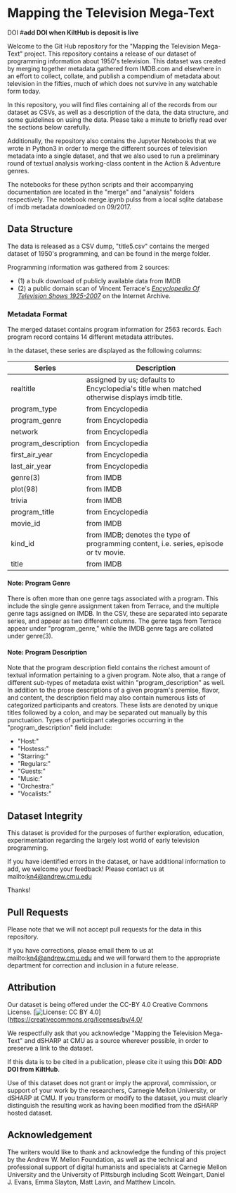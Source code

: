 # Mapping the Television Mega-Text

DOI #**add DOI when KiltHub is deposit is live**

Welcome to the Git Hub repository for the "Mapping the Television Mega-Text" project. This repository contains a release of our dataset of programming information about 1950's television. This dataset was created by merging together metadata gathered from IMDB.com and elsewhere in an effort to collect, collate, and publish a compendium of metadata about television in the fifties, much of which does not survive in any watchable form today.

In this repository, you will find files containing all of the records from our dataset as CSVs, as well as a description of the data, the data structure, and some guidelines on using the data. Please take a minute to briefly read over the sections below carefully.

Additionally, the repository also contains the Jupyter Notebooks that we wrote in Python3 in order to merge the different sources of television metadata into a single dataset, and that we also used to run a preliminary round of textual analysis working-class content in the Action & Adventure genres.

The notebooks for these python scripts and their accompanying documentation are located in the "merge" and "analysis" folders respectively. The notebook merge.ipynb pulss from a local sqlite database of imdb metadata downloaded on 09/2017.

## Data Structure

The data is released as a CSV dump, "title5.csv" contains the merged dataset of 1950's programming, and can be found in the merge folder.

Programming information was gathered from 2 sources:
- (1) a bulk download of publicly available data from IMDB
- (2) a public domain scan of Vincent Terrace's [*Encyclopedia Of Television Shows 1925-2007*](https://archive.org/details/EncyclopediaOfTelevisionShows1925Through2007V.142009P.1855) on the Internet Archive.

### Metadata Format

The merged dataset contains program information for 2563 records. Each program record contains 14 different metadata attributes.

In the dataset, these series are displayed as the following columns:

| **Series** | **Description** |
-------------|-------------|
| realtitle   | assigned by us; defaults to Encyclopedia's title when matched otherwise displays imdb title. |
| program_type | from Encyclopedia |
| program_genre | from Encyclopedia |
| network | from Encyclopedia |
| program_description | from Encyclopedia |
| first_air_year | from Encyclopedia |
| last_air_year | from Encyclopedia |
| genre(3) | from IMDB |
| plot(98) | from IMDB |
| trivia | from IMDB |
| program_title | from Encyclopedia |
| movie_id | from IMDB |
| kind_id | from IMDB; denotes the type of programming content, i.e. series, episode or tv movie. |
| title | from IMDB |

#### Note: Program Genre

There is often more than one genre tags  associated with a program. This include the single genre assignment taken from Terrace, and the multiple genre tags assigned on IMDB. In the CSV, these are separated into separate series, and appear as two different columns. The genre tags from Terrace appear under "program_genre," while the IMDB genre tags are collated under genre(3).

#### Note: Program Description

Note that the program description field contains the richest amount of textual information pertaining to a given program. Note also, that a range of different sub-types of metadata exist within "program_description" as well. In addition to the prose descriptions of a given program's premise, flavor, and content, the description field may also contain numerous lists of categorized participants and creators. These lists are denoted by unique titles followed by a colon, and may be separated out manually by this punctuation. Types of participant categories occurring in the "program_description" field include:

- "Host:"
- "Hostess:"
- "Starring:"
- "Regulars:"
- "Guests:"
- "Music:"
- "Orchestra:"
- "Vocalists:"

## Dataset Integrity

This dataset is provided for the purposes of further exploration, education, experimentation regarding the largely lost world of early television programming.

If you have identified errors in the dataset, or have additional information to add, we welcome your feedback! Please contact us at mailto:kn4@andrew.cmu.edu

Thanks!

## Pull Requests

Please note that we will not accept pull requests for the data in this repository.

If you have corrections, please email them to us at mailto:kn4@andrew.cmu.edu and we will forward them to the appropriate department for correction and inclusion in a future release.

## Attribution

Our dataset is being offered under the CC-BY 4.0 Creative Commons License. [![License: CC BY 4.0](https://img.shields.io/badge/License-CC%20BY%204.0-lightgrey.svg)](https://creativecommons.org/licenses/by/4.0/

We respectfully ask that you acknowledge "Mapping the Television Mega-Text" and dSHARP at CMU as a source wherever possible, in order to preserve a link to the dataset.

If this data is to be cited in a publication, please cite it using this **DOI: ADD DOI from KiltHub**.

Use of this dataset does not grant or imply the approval, commission, or support of your work by the researchers, Carnegie Mellon University, or dSHARP at CMU. If you transform or modify to the dataset, you must clearly distinguish the resulting work as having been modified from the dSHARP hosted dataset.

## Acknowledgement

The writers would like to thank and acknowledge the funding of this project by the Andrew W. Mellon Foundation, as well as the technical and professional support of digital humanists and specialists at Carnegie Mellon University and the University of Pittsburgh including Scott Weingart, Daniel J. Evans, Emma Slayton, Matt Lavin, and Matthew Lincoln.
